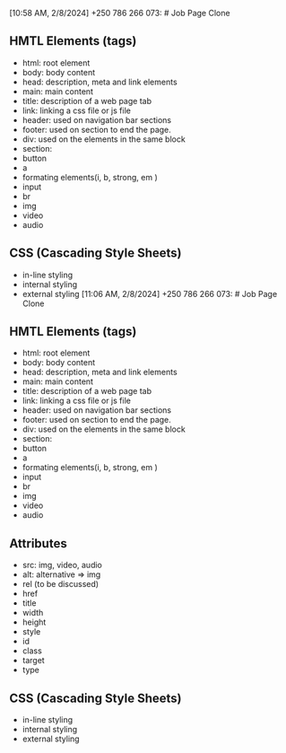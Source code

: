 [10:58 AM, 2/8/2024] +250 786 266 073: # Job Page Clone
## HMTL Elements (tags)
- html: root element
- body: body content
- head: description, meta and link elements
- main: main content
- title: description of a web page tab
- link: linking a css file or js file
- header: used on navigation bar sections
- footer: used on section to end the page. 
- div: used on the elements in the same block
- section: 
- button
- a
- formating elements(i, b, strong, em  )
- input
- br
- img
- video
- audio

## CSS (Cascading Style Sheets)
- in-line styling
- internal styling
- external styling
[11:06 AM, 2/8/2024] +250 786 266 073: # Job Page Clone
## HMTL Elements (tags)
- html: root element
- body: body content
- head: description, meta and link elements
- main: main content
- title: description of a web page tab
- link: linking a css file or js file
- header: used on navigation bar sections
- footer: used on section to end the page. 
- div: used on the elements in the same block
- section: 
- button
- a
- formating elements(i, b, strong, em  )
- input
- br
- img
- video
- audio

## Attributes
- src: img, video, audio
- alt: alternative => img
- rel (to be discussed)
- href
- title
- width
- height
- style
- id
- class
- target
- type

## CSS (Cascading Style Sheets)
- in-line styling
- internal styling
- external styling